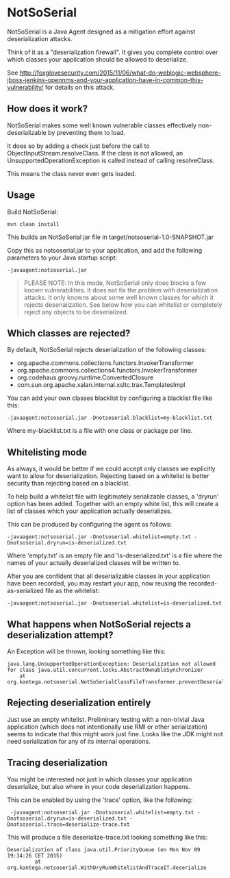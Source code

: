 NotSoSerial
================

NotSoSerial is a Java Agent designed as a mitigation effort against deserialization attacks.

Think of it as a "deserialization firewall". It gives you complete control over which classes your application should be allowed to deserialize.

See http://foxglovesecurity.com/2015/11/06/what-do-weblogic-websphere-jboss-jenkins-opennms-and-your-application-have-in-common-this-vulnerability/ for details on this attack.

## How does it work?
 
NotSoSerial makes some well known vulnerable classes effectively non-deserializable by preventing them to load.

It does so by adding a check just before the call to ObjectInputStream.resolveClass. If the class is not allowed, an UnsupportedOperationException is called instead of calling resolveClass.

This means the class never even gets loaded.

## Usage

Build NotSoSerial:

    mvn clean install

This builds an NotSoSerial jar file in target/notsoserial-1.0-SNAPSHOT.jar

Copy this as notsoserial.jar to your application, and add the following parameters to your Java startup script:

    -javaagent:notsoserial.jar

> PLEASE NOTE: In this mode, NotSoSerial only does blocks a few known vulnerabilities. It does not fix the problem with deserialization attacks. It only knowns about some well known classes for which it rejects deserialization. See below how you can whitelist or completely reject any objects to be deserialized.


## Which classes are rejected?

By default, NotSoSerial rejects deserialization of the following classes:

* org.apache.commons.collections.functors.InvokerTransformer
* org.apache.commons.collections4.functors.InvokerTransformer
* org.codehaus.groovy.runtime.ConvertedClosure
* com.sun.org.apache.xalan.internal.xsltc.trax.TemplatesImpl

You can add your own classes blacklist by configuring a blacklist file like this:

    -javaagent:notsoserial.jar -Dnotsoserial.blacklist=my-blacklist.txt

Where my-blacklist.txt is a file with one class or package per line.

## Whitelisting mode

As always, it would be better if we could accept only classes we explicitly want to allow for deserialization. Rejecting based on a whitelist is better security than rejecting based on a blacklist.

To help build a whitelist file with legitimately serializable classes, a 'dryrun' option has been added. Together with an empty white list, this will create a list of classes which your application actually deserializes.

This can be produced by configuring the agent as follows:

    -javaagent:notsoserial.jar -Dnotsoserial.whitelist=empty.txt -Dnotsoserial.dryrun=is-deserialized.txt

Where 'empty.txt' is an empty file and 'is-deserialized.txt' is a file where the names of your actually deserialized classes will be written to. 

After you are confident that all deserializable classes in your application have been recorded, you may restart your app, now reusing the recorded-as-serialized file as the whitelist:

    -javaagent:notsoserial.jar -Dnotsoserial.whitelist=is-deserialized.txt

## What happens when NotSoSerial rejects a deserialization attempt?

An Exception will be thrown, looking something like this:

    java.lang.UnsupportedOperationException: Deserialization not allowed for class java.util.concurrent.locks.AbstractOwnableSynchronizer
    	at org.kantega.notsoserial.NotSoSerialClassFileTransformer.preventDeserialization(NotSoSerialClassFileTransformer.java:119)

## Rejecting deserialization entirely

Just use an empty whitelist. Preliminary testing with a non-trivial Java application (which does not intentionally use RMI or other serialization) seems to indicate that this might work just fine. Looks like the JDK might not need serialization for any of its internal operations.


## Tracing deserialization

You might be interested not just in which classes your application deserialize, but also where in your code deserialization happens.

This can be enabled by using the 'trace' option, like the following:

     -javaagent:notsoserial.jar -Dnotsoserial.whitelist=empty.txt -Dnotsoserial.dryrun=is-deserialized.txt -Dnotsoserial.trace=deserialize-trace.txt

 This will produce a file deserialize-trace.txt looking something like this:

    Deserialization of class java.util.PriorityQueue (on Mon Nov 09 19:34:26 CET 2015)
             at org.kantega.notsoserial.WithDryRunWhitelistAndTraceIT.deserialize
